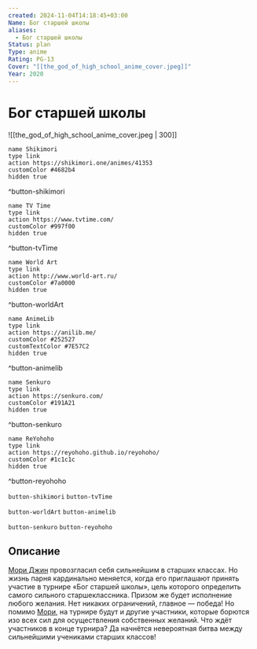 ```yaml
---
created: 2024-11-04T14:18:45+03:00
Name: Бог старшей школы
aliases:
  - Бог старшей школы
Status: plan
Type: anime
Rating: PG-13
Cover: "[[the_god_of_high_school_anime_cover.jpeg]]"
Year: 2020
---
```


# Бог старшей школы

![[the_god_of_high_school_anime_cover.jpeg | 300]]

```button
name Shikimori
type link
action https://shikimori.one/animes/41353
customColor #4682b4
hidden true
```
^button-shikimori

```button
name TV Time
type link
action https://www.tvtime.com/
customColor #997f00
hidden true
```
^button-tvTime

```button
name World Art
type link
action http://www.world-art.ru/
customColor #7a0000
hidden true
```
^button-worldArt

```button
name AnimeLib
type link
action https://anilib.me/
customColor #252527
customTextColor #7E57C2
hidden true
```
^button-animelib

```button
name Senkuro
type link
action https://senkuro.com/
customColor #191A21
hidden true
```
^button-senkuro

```button
name ReYohoho
type link
action https://reyohoho.github.io/reyohoho/
customColor #1c1c1c
hidden true
```
^button-reyohoho

`button-shikimori` `button-tvTime`

`button-worldArt` `button-animelib`

`button-senkuro` `button-reyohoho`

## Описание

[Мори Джин](https://shikimori.one/characters/157935-mo-ri-jin) провозгласил себя сильнейшим в старших классах. Но жизнь парня кардинально меняется, когда его приглашают принять участие в турнире «Бог старшей школы», цель которого определить самого сильного старшеклассника. Призом же будет исполнение любого желания. Нет никаких ограничений, главное — победа! Но помимо [Мори](https://shikimori.one/characters/157935-mo-ri-jin), на турнире будут и другие участники, которые борются изо всех сил для осуществления собственных желаний. Что ждёт участников в конце турнира? Да начнётся невероятная битва между сильнейшими учениками старших классов!
